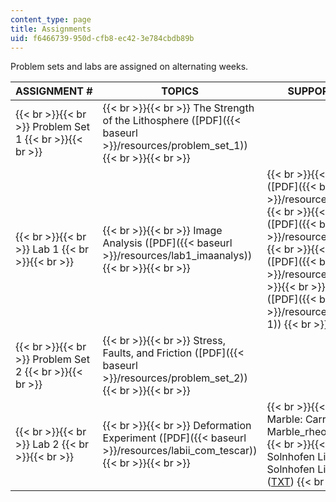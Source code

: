 ```yaml
---
content_type: page
title: Assignments
uid: f6466739-950d-cfb8-ec42-3e784cbdb89b
---
```


Problem sets and labs are assigned on alternating weeks.

| ASSIGNMENT # | TOPICS | SUPPORTING FILES |
| --- | --- | --- |
|  {{< br >}}{{< br >}} Problem Set 1 {{< br >}}{{< br >}}  |  {{< br >}}{{< br >}} The Strength of the Lithosphere ([PDF]({{< baseurl >}}/resources/problem_set_1)) {{< br >}}{{< br >}}  | &nbsp; |
|  {{< br >}}{{< br >}} Lab 1 {{< br >}}{{< br >}}  |  {{< br >}}{{< br >}} Image Analysis ([PDF]({{< baseurl >}}/resources/lab1_imaanalys)) {{< br >}}{{< br >}}  |  {{< br >}}{{< br >}} Grid ([PDF]({{< baseurl >}}/resources/25pointgrid)) {{< br >}}{{< br >}} Calcite ([PDF]({{< baseurl >}}/resources/calcite-1)) {{< br >}}{{< br >}} Quartz ([PDF]({{< baseurl >}}/resources/quartz)) {{< br >}}{{< br >}} Square Grains ([PDF]({{< baseurl >}}/resources/squaregrains-1)) {{< br >}}{{< br >}}  |
|  {{< br >}}{{< br >}} Problem Set 2 {{< br >}}{{< br >}}  |  {{< br >}}{{< br >}} Stress, Faults, and Friction ([PDF]({{< baseurl >}}/resources/problem_set_2)) {{< br >}}{{< br >}}  | &nbsp; |
|  {{< br >}}{{< br >}} Lab 2 {{< br >}}{{< br >}}  |  {{< br >}}{{< br >}} Deformation Experiment ([PDF]({{< baseurl >}}/resources/labii_com_tescar)) {{< br >}}{{< br >}}  |  {{< br >}}{{< br >}} Carrara Marble: Carrara Marble\_rheology.txt ([TXT](/courses/earth-atmospheric-and-planetary-sciences/12-524-mechanical-properties-of-rocks-fall-2005/assignments/CarraraMarble_rheology.txt)) {{< br >}}{{< br >}} Solnhofen Limestone: Solnhofen Limestone.txt ([TXT](/courses/earth-atmospheric-and-planetary-sciences/12-524-mechanical-properties-of-rocks-fall-2005/assignments/SolnhofenLimestone.txt)) {{< br >}}{{< br >}}